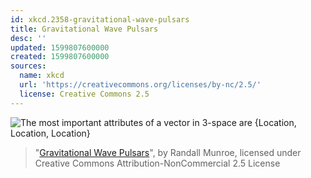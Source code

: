 ```yaml
---
id: xkcd.2358-gravitational-wave-pulsars
title: Gravitational Wave Pulsars
desc: ''
updated: 1599807600000
created: 1599807600000
sources:
  name: xkcd
  url: 'https://creativecommons.org/licenses/by-nc/2.5/'
  license: Creative Commons 2.5
---
```

![The most important attributes of a vector in 3-space are {Location, Location, Location}](https://imgs.xkcd.com/comics/gravitational_wave_pulsars.png)
> "[Gravitational Wave Pulsars](https://xkcd.com/2358/)", by Randall Munroe, licensed under Creative Commons Attribution-NonCommercial 2.5 License

